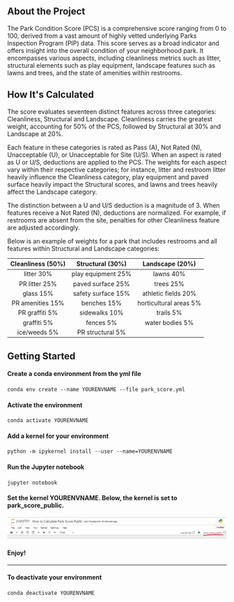 ## About the Project
The Park Condition Score (PCS) is a comprehensive score ranging from 0 to 100, derived from a vast amount of highly vetted underlying Parks Inspection Program (PIP) data. This score serves as a broad indicator and offers insight into the overall condition of your neighborhood park. It encompasses various aspects, including cleanliness metrics such as litter, structural elements such as play equipment, landscape features such as lawns and trees, and the state of amenities within restrooms.

## How It's Calculated
The score evaluates seventeen distinct features across three categories: Cleanliness, Structural and Landscape. Cleanliness carries the greatest weight, accounting for 50% of the PCS, followed by Structural at 30% and Landscape at 20%. 

Each feature in these categories is rated as Pass (A), Not Rated (N), Unacceptable (U), or Unacceptable for Site (U/S). When an aspect is rated as U or U/S, deductions are applied to the PCS.  The weights for each aspect vary within their respective categories; for instance, litter and restroom litter heavily influence the Cleanliness category, play equipment and paved surface heavily impact the Structural scores, and lawns and trees heavily affect the Landscape category. 

The distinction between a U and U/S deduction is a magnitude of 3. When features receive a Not Rated (N), deductions are normalized. For example, if restrooms are absent from the site, penalties for other Cleanliness feature are adjusted accordingly.  

Below is an example of weights for a park that includes restrooms and all features within Structural and Landscape categories:

<div align="center">
  
| Cleanliness (50%)    | Structural (30%) |  Landscape (20%)
| :--------: | :-------: | :--------: |
| litter 30%  | play equipment 25%    |  lawns 40% |
| PR litter 25% | paved surface 25%     | trees 25% |
| glass 15%    | safety surface 15%    |  athletic fields 20% |
| PR amenities 15% | benches 15% | horticultural areas 5% | 
| PR graffiti 5% | sidewalks 10% | trails 5% | 
| graffiti 5% | fences 5% | water bodies 5% | 
| ice/weeds 5% | PR structural 5% |    |

</div>



## Getting Started

#### Create a conda environment from the yml file

```
conda env create --name YOURENVNAME --file park_score.yml
```

#### Activate the environment
```
conda activate YOURENVNAME
```

#### Add a kernel for your environment
```
python -m ipykernel install --user --name=YOURENVNAME
```

#### Run the Jupyter notebook
```
jupyter notebook
```

#### Set the kernel YOURENVNAME. Below, the kernel is set to park_score_public.
![Select Kernel](SelectKernel.jpg)


#### Enjoy!

-----------------------------------------------------------

#### To deactivate your environment
```
conda deactivate YOURENVNAME
```
